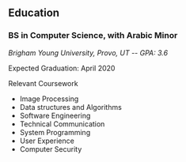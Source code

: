 
## Education
### BS in Computer Science, with Arabic Minor			
*Brigham Young University, Provo, UT -- GPA: 3.6*

Expected Graduation: April 2020

Relevant Coursework

* Image Processing
* Data structures and Algorithms 
* Software Engineering 
* Technical Communication
* System Programming
* User Experience
* Computer Security
